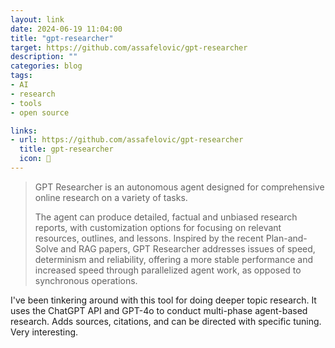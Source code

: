 ```yaml
---
layout: link
date: 2024-06-19 11:04:00
title: "gpt-researcher"
target: https://github.com/assafelovic/gpt-researcher
description: ""
categories: blog
tags:
- AI
- research
- tools
- open source

links:
- url: https://github.com/assafelovic/gpt-researcher
  title: gpt-researcher
  icon: 🦾
---
```


> GPT Researcher is an autonomous agent designed for comprehensive online research on a variety of tasks.
>
> The agent can produce detailed, factual and unbiased research reports, with customization options for focusing on relevant resources, outlines, and lessons. Inspired by the recent Plan-and-Solve and RAG papers, GPT Researcher addresses issues of speed, determinism and reliability, offering a more stable performance and increased speed through parallelized agent work, as opposed to synchronous operations.

I've been tinkering around with this tool for doing deeper topic research. It uses the ChatGPT API and GPT-4o to conduct multi-phase agent-based
research. Adds sources, citations, and can be directed with specific tuning. Very interesting.

